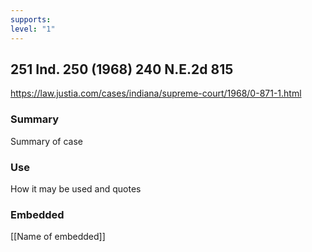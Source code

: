 ```yaml
---
supports: 
level: "1"
---
```

## 251 Ind. 250 (1968) 240 N.E.2d 815

https://law.justia.com/cases/indiana/supreme-court/1968/0-871-1.html

### Summary

Summary of case

### Use

How it may be used and quotes

### Embedded

[[Name of embedded]]